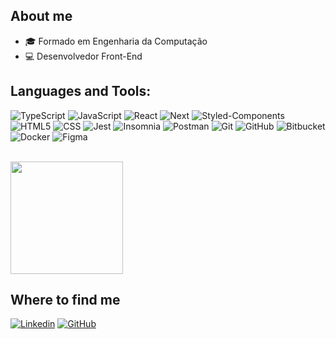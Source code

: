 
## About me

- 🎓 Formado em Engenharia da Computação
- 💻 Desenvolvedor Front-End
  
## Languages and Tools:

![TypeScript](https://img.shields.io/badge/-TypeScript-333333?style=flat&logo=typescript)
![JavaScript](https://img.shields.io/badge/-JavaScript-333333?style=flat&logo=javascript)
![React](https://img.shields.io/badge/-React-333333?style=flat&logo=react)
![Next](https://img.shields.io/badge/next.js-333333?style=flat&logo=nextdotjs&logoColor=white)
![Styled-Components](https://img.shields.io/badge/Styled_Components-333333?style=flat&logo=styled-components&logoColor=white)
![HTML5](https://img.shields.io/badge/-HTML5-333333?style=flat&logo=HTML5)
![CSS](https://img.shields.io/badge/-CSS-333333?style=flat&logo=CSS3&logoColor=1572B6)
![Jest](https://img.shields.io/badge/-Jest-333333?style=flat&logo=jest)
![Insomnia](https://img.shields.io/badge/-Insomnia-333333?style=flat&logo=insomnia)
![Postman](https://img.shields.io/badge/-Postman-333333?style=flat&logo=postman)
![Git](https://img.shields.io/badge/-Git-333333?style=flat&logo=git)
![GitHub](https://img.shields.io/badge/-GitHub-333333?style=flat&logo=github)
![Bitbucket](https://img.shields.io/badge/-Bitbucket-333333?style=flat&logo=bitbucket)
![Docker](https://img.shields.io/badge/-Docker-333333?style=flat&logo=docker)
![Figma](https://img.shields.io/badge/-Figma-333333?style=flat&logo=figma&logoColor=007ACC)

<br/>

<a href="https://github.com/gabriel-antero" title="Perfil do Gabriel">
  <img height="180em" src="https://github-readme-stats.vercel.app/api?username=gabriel-antero&theme=dracula&show_icons=true" />
</a>

## Where to find me


[![Linkedin](https://img.shields.io/badge/LinkedIn-blue?logo=linkedin&logoColor=white&style=for-the-bad)](https://www.linkedin.com/in/gabriel-antero/)
[![GitHub](https://img.shields.io/github/followers/gabriel-antero?label=Github&style=social)](https://github.com/gabriel-antero)
